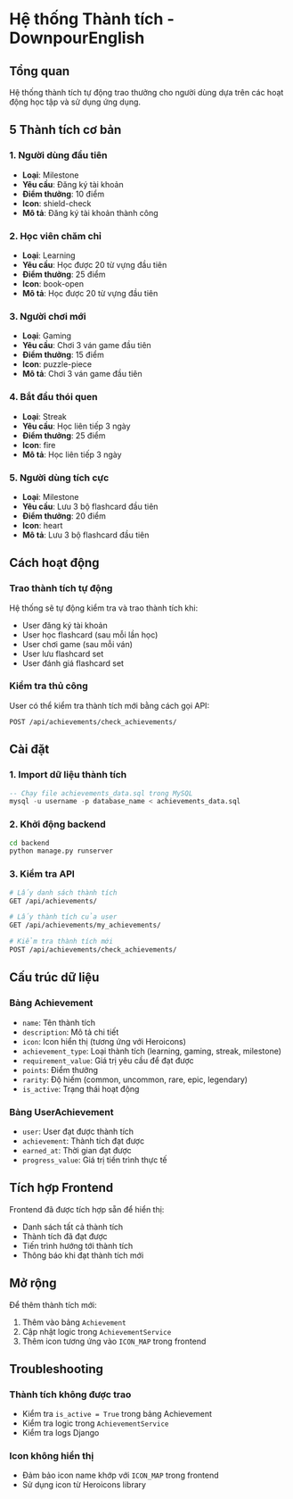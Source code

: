 # Hệ thống Thành tích - DownpourEnglish

## Tổng quan
Hệ thống thành tích tự động trao thưởng cho người dùng dựa trên các hoạt động học tập và sử dụng ứng dụng.

## 5 Thành tích cơ bản

### 1. Người dùng đầu tiên
- **Loại**: Milestone
- **Yêu cầu**: Đăng ký tài khoản
- **Điểm thưởng**: 10 điểm
- **Icon**: shield-check
- **Mô tả**: Đăng ký tài khoản thành công

### 2. Học viên chăm chỉ
- **Loại**: Learning
- **Yêu cầu**: Học được 20 từ vựng đầu tiên
- **Điểm thưởng**: 25 điểm
- **Icon**: book-open
- **Mô tả**: Học được 20 từ vựng đầu tiên

### 3. Người chơi mới
- **Loại**: Gaming
- **Yêu cầu**: Chơi 3 ván game đầu tiên
- **Điểm thưởng**: 15 điểm
- **Icon**: puzzle-piece
- **Mô tả**: Chơi 3 ván game đầu tiên

### 4. Bắt đầu thói quen
- **Loại**: Streak
- **Yêu cầu**: Học liên tiếp 3 ngày
- **Điểm thưởng**: 25 điểm
- **Icon**: fire
- **Mô tả**: Học liên tiếp 3 ngày

### 5. Người dùng tích cực
- **Loại**: Milestone
- **Yêu cầu**: Lưu 3 bộ flashcard đầu tiên
- **Điểm thưởng**: 20 điểm
- **Icon**: heart
- **Mô tả**: Lưu 3 bộ flashcard đầu tiên

## Cách hoạt động

### Trao thành tích tự động
Hệ thống sẽ tự động kiểm tra và trao thành tích khi:
- User đăng ký tài khoản
- User học flashcard (sau mỗi lần học)
- User chơi game (sau mỗi ván)
- User lưu flashcard set
- User đánh giá flashcard set

### Kiểm tra thủ công
User có thể kiểm tra thành tích mới bằng cách gọi API:
```
POST /api/achievements/check_achievements/
```

## Cài đặt

### 1. Import dữ liệu thành tích
```sql
-- Chạy file achievements_data.sql trong MySQL
mysql -u username -p database_name < achievements_data.sql
```

### 2. Khởi động backend
```bash
cd backend
python manage.py runserver
```

### 3. Kiểm tra API
```bash
# Lấy danh sách thành tích
GET /api/achievements/

# Lấy thành tích của user
GET /api/achievements/my_achievements/

# Kiểm tra thành tích mới
POST /api/achievements/check_achievements/
```

## Cấu trúc dữ liệu

### Bảng Achievement
- `name`: Tên thành tích
- `description`: Mô tả chi tiết
- `icon`: Icon hiển thị (tương ứng với Heroicons)
- `achievement_type`: Loại thành tích (learning, gaming, streak, milestone)
- `requirement_value`: Giá trị yêu cầu để đạt được
- `points`: Điểm thưởng
- `rarity`: Độ hiếm (common, uncommon, rare, epic, legendary)
- `is_active`: Trạng thái hoạt động

### Bảng UserAchievement
- `user`: User đạt được thành tích
- `achievement`: Thành tích đạt được
- `earned_at`: Thời gian đạt được
- `progress_value`: Giá trị tiến trình thực tế

## Tích hợp Frontend

Frontend đã được tích hợp sẵn để hiển thị:
- Danh sách tất cả thành tích
- Thành tích đã đạt được
- Tiến trình hướng tới thành tích
- Thông báo khi đạt thành tích mới

## Mở rộng

Để thêm thành tích mới:
1. Thêm vào bảng `Achievement`
2. Cập nhật logic trong `AchievementService`
3. Thêm icon tương ứng vào `ICON_MAP` trong frontend

## Troubleshooting

### Thành tích không được trao
- Kiểm tra `is_active = True` trong bảng Achievement
- Kiểm tra logic trong `AchievementService`
- Kiểm tra logs Django

### Icon không hiển thị
- Đảm bảo icon name khớp với `ICON_MAP` trong frontend
- Sử dụng icon từ Heroicons library
